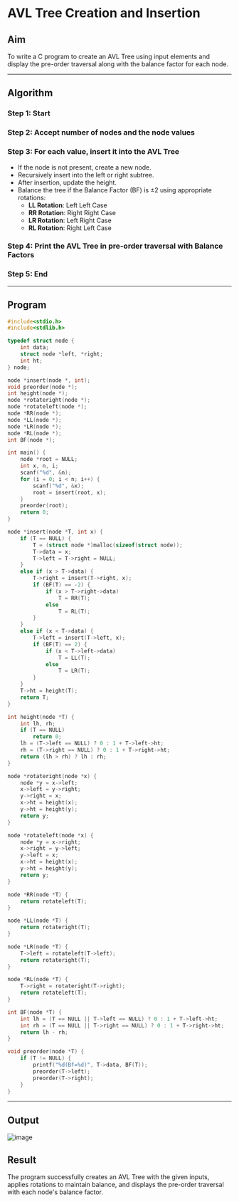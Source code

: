 # AVL Tree Creation and Insertion

## Aim
To write a C program to create an AVL Tree using input elements and display the pre-order traversal along with the balance factor for each node.

---

## Algorithm

### Step 1: Start  
### Step 2: Accept number of nodes and the node values  
### Step 3: For each value, insert it into the AVL Tree  
- If the node is not present, create a new node.
- Recursively insert into the left or right subtree.
- After insertion, update the height.
- Balance the tree if the Balance Factor (BF) is ±2 using appropriate rotations:
  - **LL Rotation**: Left Left Case
  - **RR Rotation**: Right Right Case
  - **LR Rotation**: Left Right Case
  - **RL Rotation**: Right Left Case  

### Step 4: Print the AVL Tree in pre-order traversal with Balance Factors  
### Step 5: End  

---

## Program

```c
#include<stdio.h>
#include<stdlib.h>

typedef struct node {
    int data;
    struct node *left, *right;
    int ht;
} node;

node *insert(node *, int);
void preorder(node *);
int height(node *);
node *rotateright(node *);
node *rotateleft(node *);
node *RR(node *);
node *LL(node *);
node *LR(node *);
node *RL(node *);
int BF(node *);

int main() {
    node *root = NULL;
    int x, n, i;
    scanf("%d", &n);
    for (i = 0; i < n; i++) {
        scanf("%d", &x);
        root = insert(root, x);
    }
    preorder(root);
    return 0;
}

node *insert(node *T, int x) {
    if (T == NULL) {
        T = (struct node *)malloc(sizeof(struct node));
        T->data = x;
        T->left = T->right = NULL;
    }
    else if (x > T->data) {
        T->right = insert(T->right, x);
        if (BF(T) == -2) {
            if (x > T->right->data)
                T = RR(T);
            else
                T = RL(T);
        }
    }
    else if (x < T->data) {
        T->left = insert(T->left, x);
        if (BF(T) == 2) {
            if (x < T->left->data)
                T = LL(T);
            else
                T = LR(T);
        }
    }
    T->ht = height(T);
    return T;
}

int height(node *T) {
    int lh, rh;
    if (T == NULL)
        return 0;
    lh = (T->left == NULL) ? 0 : 1 + T->left->ht;
    rh = (T->right == NULL) ? 0 : 1 + T->right->ht;
    return (lh > rh) ? lh : rh;
}

node *rotateright(node *x) {
    node *y = x->left;
    x->left = y->right;
    y->right = x;
    x->ht = height(x);
    y->ht = height(y);
    return y;
}

node *rotateleft(node *x) {
    node *y = x->right;
    x->right = y->left;
    y->left = x;
    x->ht = height(x);
    y->ht = height(y);
    return y;
}

node *RR(node *T) {
    return rotateleft(T);
}

node *LL(node *T) {
    return rotateright(T);
}

node *LR(node *T) {
    T->left = rotateleft(T->left);
    return rotateright(T);
}

node *RL(node *T) {
    T->right = rotateright(T->right);
    return rotateleft(T);
}

int BF(node *T) {
    int lh = (T == NULL || T->left == NULL) ? 0 : 1 + T->left->ht;
    int rh = (T == NULL || T->right == NULL) ? 0 : 1 + T->right->ht;
    return lh - rh;
}

void preorder(node *T) {
    if (T != NULL) {
        printf("%d(Bf=%d)", T->data, BF(T));
        preorder(T->left);
        preorder(T->right);
    }
}
```
---
## Output
![image](https://github.com/user-attachments/assets/9c2b314d-38be-4d27-9cd1-72a17974811f)

## Result
The program successfully creates an AVL Tree with the given inputs, applies rotations to maintain balance, and displays the pre-order traversal with each node's balance factor.
